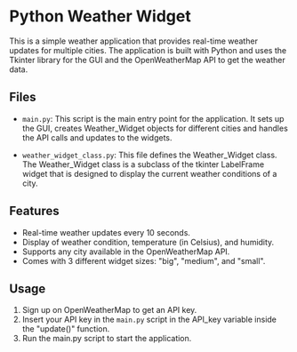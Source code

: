 # Python Weather Widget

This is a simple weather application that provides real-time weather updates for multiple cities. The application is built with Python and uses the Tkinter library for the GUI and the OpenWeatherMap API to get the weather data.

## Files

- `main.py`: This script is the main entry point for the application. It sets up the GUI, creates Weather_Widget objects for different cities and handles the API calls and updates to the widgets.

- `weather_widget_class.py`: This file defines the Weather_Widget class. The Weather_Widget class is a subclass of the tkinter LabelFrame widget that is designed to display the current weather conditions of a city.

## Features

- Real-time weather updates every 10 seconds.
- Display of weather condition, temperature (in Celsius), and humidity.
- Supports any city available in the OpenWeatherMap API.
- Comes with 3 different widget sizes: "big", "medium", and "small".

## Usage 

1. Sign up on OpenWeatherMap to get an API key.
2. Insert your API key in the `main.py` script in the API_key variable inside the "update()" function.
3. Run the main.py script to start the application.
